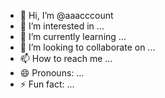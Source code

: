- 👋 Hi, I’m @aaacccount
- 👀 I’m interested in ...
- 🌱 I’m currently learning ...
- 💞️ I’m looking to collaborate on ...
- 📫 How to reach me ...
- 😄 Pronouns: ...
- ⚡ Fun fact: ...

<!---
aaacccount/aaacccount is a ✨ special ✨ repository because its `README.md` (this file) appears on your GitHub profile.
You can click the Preview link to take a look at your changes.
--->
